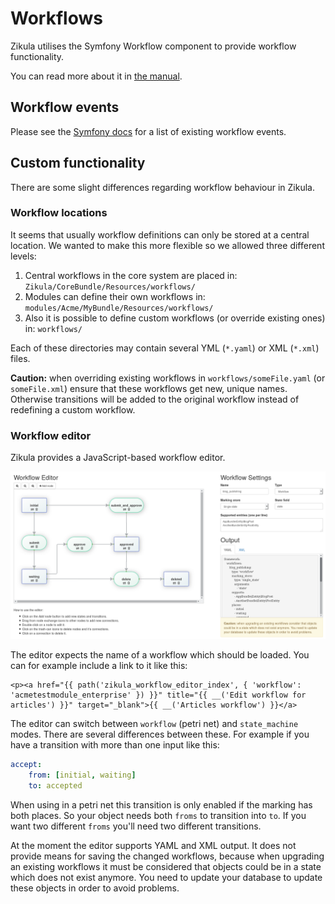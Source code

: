 # Workflows

Zikula utilises the Symfony Workflow component to provide workflow functionality.

You can read more about it in [the manual](https://symfony.com/doc/master/components/workflow.html).

## Workflow events

Please see the [Symfony docs](https://symfony.com/doc/current/workflow/usage.html#using-events) for a list of existing workflow events.

## Custom functionality

There are some slight differences regarding workflow behaviour in Zikula.

### Workflow locations

It seems that usually workflow definitions can only be stored at a central location. We wanted to make this more flexible so we allowed three different levels:

1. Central workflows in the core system are placed in: `Zikula/CoreBundle/Resources/workflows/`
2. Modules can define their own workflows in: `modules/Acme/MyBundle/Resources/workflows/`
3. Also it is possible to define custom workflows (or override existing ones) in: `workflows/`

Each of these directories may contain several YML (`*.yaml`) or XML (`*.xml`) files.

**Caution:** when overriding existing workflows in `workflows/someFile.yaml` (or `someFile.xml`) ensure that these workflows get new, unique names. Otherwise transitions will be added to the original workflow instead of redefining a custom workflow.

### Workflow editor

Zikula provides a JavaScript-based workflow editor.

![Workflow editor](images/workflow_ui.png)

The editor expects the name of a workflow which should be loaded. You can for example include a link to it like this:

```twig
<p><a href="{{ path('zikula_workflow_editor_index', { 'workflow': 'acmetestmodule_enterprise' }) }}" title="{{ __('Edit workflow for articles') }}" target="_blank">{{ __('Articles workflow') }}</a>
```

The editor can switch between `workflow` (petri net) and `state_machine` modes. There are several differences between these. For example if you have a transition with more than one input like this:

```yaml
accept:
    from: [initial, waiting]
    to: accepted
```

When using in a petri net this transition is only enabled if the marking has both places. So your object needs both `froms` to transition into `to`. If you want two different `froms` you'll need two different transitions.

At the moment the editor supports YAML and XML output. It does not provide means for saving the changed workflows, because when upgrading an existing workflows it must be considered that objects could be in a state which does not exist anymore. You need to update your database to update these objects in order to avoid problems.
